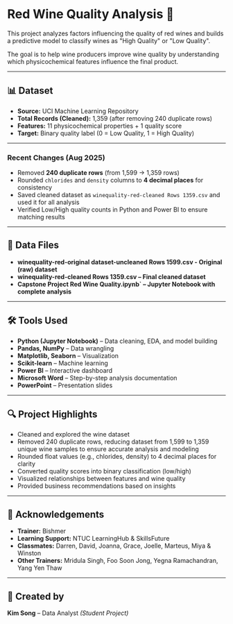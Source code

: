 # Red Wine Quality Analysis 🍷

This project analyzes factors influencing the quality of red wines and builds a predictive model to classify wines as "High Quality" or "Low Quality".

The goal is to help wine producers improve wine quality by understanding which physicochemical features influence the final product.

---

## 📊 Dataset
- **Source:** UCI Machine Learning Repository
- **Total Records (Cleaned):** 1,359 (after removing 240 duplicate rows)
- **Features:** 11 physicochemical properties + 1 quality score
- **Target:** Binary quality label (0 = Low Quality, 1 = High Quality)

---

### Recent Changes (Aug 2025)
- Removed **240 duplicate rows** (from 1,599 → 1,359 rows)
- Rounded `chlorides` and `density` columns to **4 decimal places** for consistency
- Saved cleaned dataset as `winequality-red-cleaned Rows 1359.csv` and used it for all analysis
- Verified Low/High quality counts in Python and Power BI to ensure matching results

---

## 📂 Data Files
- **winequality-red-original dataset-uncleaned Rows 1599.csv - Original (raw) dataset**
- **winequality-red-cleaned Rows 1359.csv – Final cleaned dataset**
- **Capstone Project Red Wine Quality.ipynb` – Jupyter Notebook with complete analysis**

---

## 🛠️ Tools Used
- **Python (Jupyter Notebook)** – Data cleaning, EDA, and model building
- **Pandas, NumPy** – Data wrangling
- **Matplotlib, Seaborn** – Visualization
- **Scikit-learn** – Machine learning
- **Power BI** – Interactive dashboard
- **Microsoft Word** – Step-by-step analysis documentation
- **PowerPoint** – Presentation slides  

---

## 🔍 Project Highlights
- Cleaned and explored the wine dataset
- Removed 240 duplicate rows, reducing dataset from 1,599 to 1,359 unique wine samples to ensure accurate analysis and modeling
- Rounded float values (e.g., chlorides, density) to 4 decimal places for clarity
- Converted quality scores into binary classification (low/high)  
- Visualized relationships between features and wine quality  
- Provided business recommendations based on insights  

---

## 🙏 Acknowledgements
- **Trainer:** Bishmer  
- **Learning Support:** NTUC LearningHub & SkillsFuture  
- **Classmates:** Darren, David, Joanna, Grace, Joelle, Marteus, Miya & Winston  
- **Other Trainers:** Mridula Singh, Foo Soon Jong, Yegna Ramachandran, Yang Yen Thaw  

---

## 👤 Created by
**Kim Song** – Data Analyst *(Student Project)*
